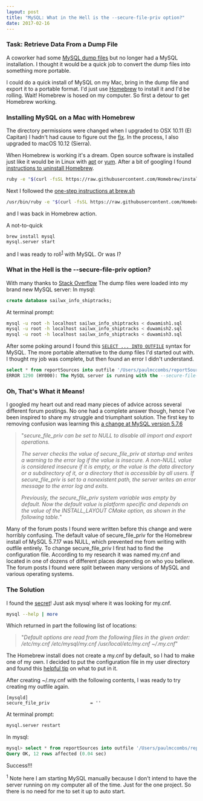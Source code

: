 ```yaml
---
layout: post
title: "MySQL: What in the Hell is the --secure-file-priv option?"
date: 2017-02-16
---
```


### Task: Retrieve Data From a Dump File

A coworker had some [MySQL dump files](https://dev.mysql.com/doc/refman/5.7/en/mysqldump-sql-format.html) but no longer had a MySQL installation. I thought it would be a quick job to convert the dump files into something more portable.

I could do a quick install of MySQL on my Mac, bring in the dump file and export it to a portable format. I'd just use [Homebrew](https://brew.sh/) to install it and I'd be rolling. Wait! Homebrew is hosed on my computer. So first a detour to get Homebrew working.

### Installing MySQL on a Mac with Homebrew

The directory permissions were changed when I upgraded to OSX 10.11 (El Capitan) I hadn't had cause to figure out the [fix](https://digitizor.com/fix-homebrew-permissions-osx-el-capitan/). In the process, I also upgraded to macOS 10.12 (Sierra).

When Homebrew is working it's a dream. Open source software is installed just like it would be in Linux with [apt](https://wiki.debian.org/Apt) or [yum](https://en.wikipedia.org/wiki/Yellowdog_Updater,_Modified). After a bit of googling I found [instructions to uninstall Homebrew](http://superuser.com/questions/203707/how-to-uninstall-homebrew-mac-os-x-package-manager).
```bash
ruby -e "$(curl -fsSL https://raw.githubusercontent.com/Homebrew/install/master/uninstall)"
```
Next I followed the [one-step instructions at brew.sh](https://brew.sh/)
```bash
/usr/bin/ruby -e "$(curl -fsSL https://raw.githubusercontent.com/Homebrew/install/master/install)"
```
and I was back in Homebrew action.

A not-to-quick
```
brew install mysql
mysql.server start
```
and I was ready to roll<sup>[1](#myfootnote1)</sup> with MySQL. Or was I?

### What in the Hell is the --secure-file-priv option?

With many thanks to [Stack Overflow](http://stackoverflow.com/questions/17666249/how-to-import-an-sql-file-using-the-command-line-in-mysql) The dump files were loaded into my brand new MySQL server:
In mysql:
```sql
create database sailwx_info_shiptracks;
```
At terminal prompt:
```bash
mysql -u root -h localhost sailwx_info_shiptracks < duwamish1.sql
mysql -u root -h localhost sailwx_info_shiptracks < duwamish2.sql
mysql -u root -h localhost sailwx_info_shiptracks < duwamish3.sql
```

After some poking around I found this [```SELECT ... INTO OUTFILE```](https://dev.mysql.com/doc/refman/5.7/en/select-into.html) syntax for MySQL. The more portable alternative to the dump files I'd started out with. I thought my job was complete, but then found an error I didn't understand.

```sql
select * from reportSources into outfile '/Users/paulmccombs/reportSources.txt';
ERROR 1290 (HY000): The MySQL server is running with the --secure-file-priv option so it cannot execute this statement
```

### Oh, That's What it Means!

I googled my heart out and read many pieces of advice across several different forum postings. No one had a complete answer though, hence I've been inspired to share my struggle and triumphant solution. The first key to removing confusion was learning this [a change at MySQL version 5.7.6](https://dev.mysql.com/doc/relnotes/mysql/5.7/en/news-5-7-6.html)

>"*secure_file_priv can be set to NULL to disable all import and export operations.*
>
>*The server checks the value of secure_file_priv at startup and writes a warning to the error log if the value is insecure. A non-NULL value is considered insecure if it is empty, or the value is the data directory or a subdirectory of it, or a directory that is accessible by all users. If secure_file_priv is set to a nonexistent path, the server writes an error message to the error log and exits.*
>
>*Previously, the secure_file_priv system variable was empty by default. Now the default value is platform specific and depends on the value of the INSTALL_LAYOUT CMake option, as shown in the following table.*"

Many of the forum posts I found were written before this change and were horribly confusing. The default value of secure_file_priv for the Homebrew install of MySQL 5.7.17 was NULL, which prevented me from writing with outfile entirely. To change secure_file_priv I first had to find the configuration file. According to my research it was named my.cnf and located in one of dozens of different places depending on who you believe. The forum posts I found were split between many versions of MySQL and various operating systems.

### The Solution

I found the [secret](http://stackoverflow.com/questions/7973927/for-homebrew-mysql-installs-wheres-my-cnf)! Just ask mysql where it was looking for my.cnf.
```bash
mysql --help | more
```
Which returned in part the following list of locations:
>"*Default options are read from the following files in the given order:
/etc/my.cnf /etc/mysql/my.cnf /usr/local/etc/my.cnf ~/.my.cnf*"

The Homebrew install does not create a my.cnf by default, so I had to make one of my own. I decided to put the configuration file in my user directory and found this [helpful tip](https://github.com/piwik/piwik/issues/9528) on what to put in it.

After creating ~/.my.cnf with the following contents, I was ready to try creating my outfile again.
```
[mysqld]
secure_file_priv               = ''
```
At terminal prompt:
```bash
mysql.server restart
```
In mysql:
```sql
mysql> select * from reportSources into outfile '/Users/paulmccombs/reportSources.txt';
Query OK, 12 rows affected (0.04 sec)
```

Success!!!

<a name="myfootnote1"><sup>1</sup></a> Note here I am starting MySQL manually because I don't intend to have the server running on my computer all of the time. Just for the one project. So there is no need for me to set it up to auto start.